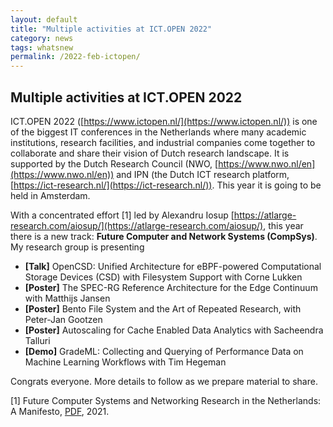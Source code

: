 ```yaml
---
layout: default
title: "Multiple activities at ICT.OPEN 2022"
category: news
tags: whatsnew
permalink: /2022-feb-ictopen/
---
```


## Multiple activities at ICT.OPEN 2022

ICT.OPEN 2022 ([https://www.ictopen.nl/](https://www.ictopen.nl/)) is one of the biggest IT conferences in the Netherlands where many academic institutions, research facilities, and industrial companies come together to collaborate and share their vision of Dutch research landscape. It is supported by the Dutch Research Council (NWO, [https://www.nwo.nl/en](https://www.nwo.nl/en)) and IPN (the Dutch ICT research platform, [https://ict-research.nl/](https://ict-research.nl/)). This year it is going to be held in Amsterdam. 

With a concentrated effort [1] led by Alexandru Iosup [https://atlarge-research.com/aiosup/](https://atlarge-research.com/aiosup/), this year there is a new track: **Future Computer and Network Systems (CompSys)**. My research group is presenting 

  * **[Talk]** OpenCSD: Unified Architecture for eBPF-powered Computational Storage Devices (CSD) with Filesystem Support with Corne Lukken 
  * **[Poster]** The SPEC-RG Reference Architecture for the Edge Continuum with Matthijs Jansen 
  * **[Poster]** Bento File System and the Art of Repeated Research, with Peter-Jan Gootzen
  * **[Poster]** Autoscaling for Cache Enabled Data Analytics with Sacheendra Talluri
  * **[Demo]** GradeML: Collecting and Querying of Performance Data on Machine Learning Workflows with Tim Hegeman

Congrats everyone. More details to follow as we prepare material to share. 

[1] Future Computer Systems and Networking Research in the Netherlands: A Manifesto, [PDF](https://drive.google.com/file/d/1cP6-W3ndBgOGWYvaJWl9MNloS6J2ZsI3/view/), 2021. 
